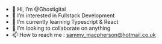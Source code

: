 - 👋 Hi, I’m @Ghostigital
- 👀 I’m interested in Fullstack Development
- 🌱 I’m currently learning Typescript & React
- 💞️ I’m looking to collaborate on anything
- 📫 How to reach me : sammy_macpherson@hotmail.co.uk

<!---
Ghostigital/Ghostigital is a ✨ special ✨ repository because its `README.md` (this file) appears on your GitHub profile.
You can click the Preview link to take a look at your changes.
--->

